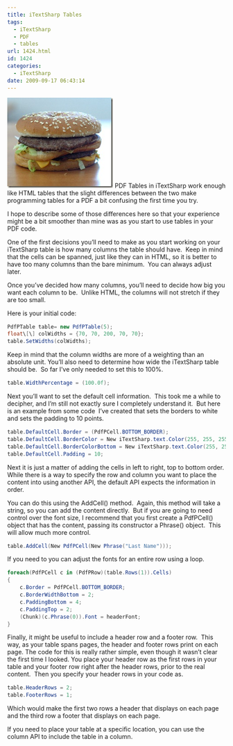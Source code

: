 ```yaml
---
title: iTextSharp Tables
tags:
  - iTextSharp
  - PDF
  - tables
url: 1424.html
id: 1424
categories:
  - iTextSharp
date: 2009-09-17 06:43:14
---
```


![food-ml-04](/uploads/2009/09/foodml04.jpg "food-ml-04") PDF Tables in iTextSharp work enough like HTML tables that the slight differences between the two make programming tables for a PDF a bit confusing the first time you try.

I hope to describe some of those differences here so that your experience might be a bit smoother than mine was as you start to use tables in your PDF code.

One of the first decisions you’ll need to make as you start working on your iTextSharp table is how many columns the table should have.  Keep in mind that the cells can be spanned, just like they can in HTML, so it is better to have too many columns than the bare minimum.  You can always adjust later.

Once you’ve decided how many columns, you’ll need to decide how big you want each column to be.  Unlike HTML, the columns will not stretch if they are too small.

Here is your initial code:

<!-- more -->

``` csharp
PdfPTable table= new PdfPTable(5);
float\[\] colWidths = {70, 70, 200, 70, 70};
table.SetWidths(colWidths);
```

Keep in mind that the column widths are more of a weighting than an absolute unit. You’ll also need to determine how wide the iTextSharp table should be.  So far I’ve only needed to set this to 100%.

``` csharp
table.WidthPercentage = (100.0f);
```

Next you’ll want to set the default cell information.  This took me a while to decipher, and I’m still not exactly sure I completely understand it.  But here is an example from some code  I’ve created that sets the borders to white and sets the padding to 10 points.

``` csharp
table.DefaultCell.Border = (PdfPCell.BOTTOM_BORDER);
table.DefaultCell.BorderColor = New iTextSharp.text.Color(255, 255, 255);
table.DefaultCell.BorderColorBottom = New iTextSharp.text.Color(255, 255, 255);
table.DefaultCell.Padding = 10;
```

Next it is just a matter of adding the cells in left to right, top to bottom order.  While there is a way to specify the row and column you want to place the content into using another API, the default API expects the information in order.

You can do this using the AddCell() method.  Again, this method will take a string, so you can add the content directly.  But if you are going to need control over the font size, I recommend that you first create a PdfPCell() object that has the content, passing its constructor a Phrase() object.  This will allow much more control.

``` csharp
table.AddCell(New PdfPCell(New Phrase("Last Name")));
```

If you need to you can adjust the fonts for an entire row using a loop.

``` csharp
foreach(PdfPCell c in (PdfPRow)(table.Rows(1)).Cells)
{
    c.Border = PdfPCell.BOTTOM_BORDER;
    c.BorderWidthBottom = 2;
    c.PaddingBottom = 4;
    c.PaddingTop = 2;
    (Chunk)(c.Phrase(0)).Font = headerFont;
}
```

Finally, it might be useful to include a header row and a footer row.  This way, as your table spans pages, the header and footer rows print on each page. The code for this is really rather simple, even though it wasn’t clear the first time I looked. You place your header row as the first rows in your table and your footer row right after the header rows, prior to the real content.  Then you specify your header rows in your code as.

``` csharp
table.HeaderRows = 2;
table.FooterRows = 1;
```

Which would make the first two rows a header that displays on each page and the third row a footer that displays on each page.

If you need to place your table at a specific location, you can use the column API to include the table in a column.
